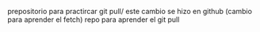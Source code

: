 prepositorio para practircar git pull/ este cambio se hizo en github (cambio para aprender el fetch)
repo para aprender el git pull
